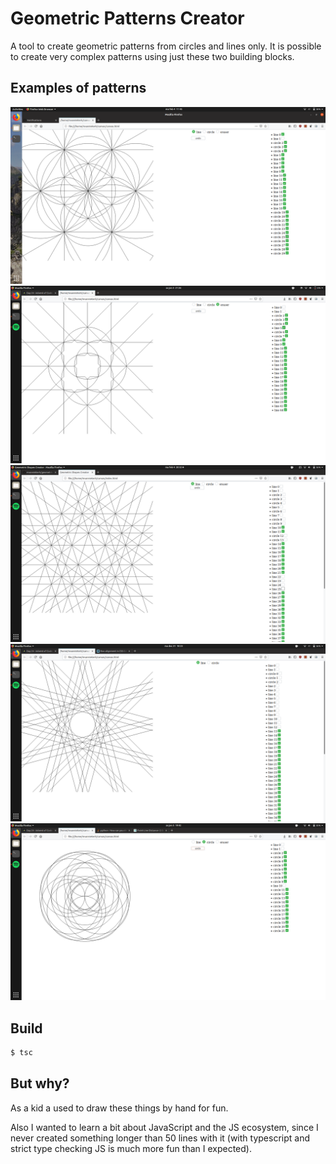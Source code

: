 # Geometric Patterns Creator

A tool to create geometric patterns from circles and lines only. It is possible to create very complex patterns using just these two building blocks.

## Examples of patterns
![hex circles](/images/hex_circles.png)
![square pattern](/images/square_pattern.png)
![pentagons](/images/pentagons.png)
![hex lines](/images/hex_lines.png)
![square circles](/images/square_circles.png)

## Build

```bash
$ tsc
```

## But why?
As a kid a used to draw these things by hand for fun.

Also I wanted to learn a bit about JavaScript and the JS ecosystem, since I never created something longer than 50 lines with it (with typescript and strict type checking JS is much more fun than I expected).
